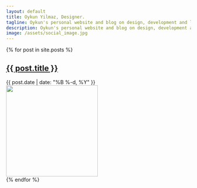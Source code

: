 ```yaml
---
layout: default
title: Oykun Yilmaz, Designer.
tagline: Oykun's personal website and blog on design, development and lessons learned in life.   
description: Oykun's personal website and blog on design, development and lessons learned in life.   
image: /assets/social_image.jpg
---
```

<div>
	{% for post in site.posts %}
        <div class="separator">
            <article class="max-width flex justify-between items-center">
                <div class="w-60 pr3">
                    <h1 class="slim"><a href="{{ post.url }}" title="Read more"> {{ post.title }} </a></h1>
                    <time datetime="{{ post.date | date: '%B %-d, %Y' }}" class="text-grey text-small">{{ post.date | date: "%B %-d, %Y" }}</time>
                </div>
                <div class="w-40 tc">
                    <a href="{{ post.url }}" title="Read more"><img src="{{ post.image }}" height="250"></a>
                </div>
            </article>
        </div>
	{% endfor %}
</div>